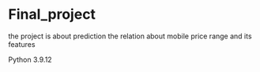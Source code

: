 # Final_project
the project is about prediction the relation about mobile price range and its features

Python 3.9.12
